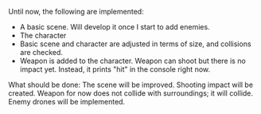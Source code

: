 Until now, the following are implemented:

-   A basic scene. Will develop it once I start to add enemies.
-   The character
-   Basic scene and character are adjusted in terms of size, and collisions are checked.
-   Weapon is added to the character. Weapon can shoot but there is no impact yet. Instead, it prints "hit" in the console right now.

What should be done:
The scene will be improved. Shooting impact will be created. Weapon for now does not collide with surroundings; it will collide. Enemy drones will be implemented.
